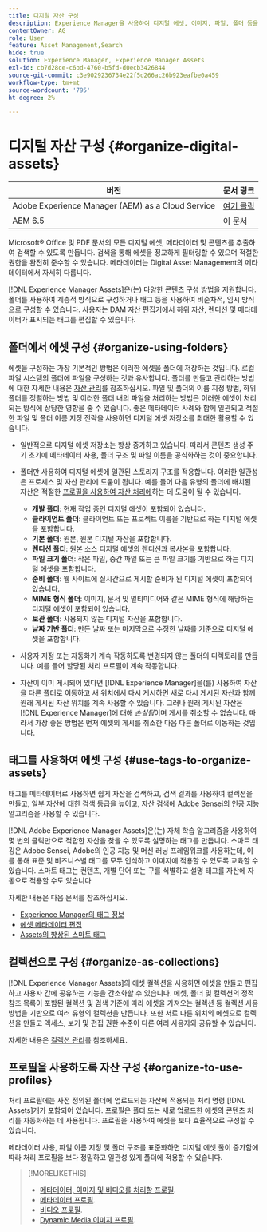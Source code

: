 ```yaml
---
title: 디지털 자산 구성
description: Experience Manager을 사용하여 디지털 에셋, 이미지, 파일, 폴더 등을 구성합니다.
contentOwner: AG
role: User
feature: Asset Management,Search
hide: true
solution: Experience Manager, Experience Manager Assets
exl-id: cb7d28ce-c6bd-4760-b5fd-d0ecb3426844
source-git-commit: c3e9029236734e22f5d266ac26b923eafbe0a459
workflow-type: tm+mt
source-wordcount: '795'
ht-degree: 2%

---
```


# 디지털 자산 구성 {#organize-digital-assets}

| 버전 | 문서 링크 |
| -------- | ---------------------------- |
| Adobe Experience Manager (AEM) as a Cloud Service | [여기 클릭](https://experienceleague.adobe.com/docs/experience-manager-cloud-service/content/assets/manage/organize-assets.html?lang=en) |
| AEM 6.5 | 이 문서 |

Microsoft® Office 및 PDF 문서의 모든 디지털 에셋, 메타데이터 및 콘텐츠를 추출하여 검색할 수 있도록 만듭니다. 검색을 통해 에셋을 정교하게 필터링할 수 있으며 적절한 권한을 완전히 준수할 수 있습니다. 메타데이터는 Digital Asset Management의 메타데이터에서 자세히 다룹니다.

[!DNL Experience Manager Assets]은(는) 다양한 콘텐츠 구성 방법을 지원합니다. 폴더를 사용하여 계층적 방식으로 구성하거나 태그 등을 사용하여 비순차적, 임시 방식으로 구성할 수 있습니다. 사용자는 DAM 자산 편집기에서 하위 자산, 렌디션 및 메타데이터가 표시되는 태그를 편집할 수 있습니다.

## 폴더에서 에셋 구성 {#organize-using-folders}

에셋을 구성하는 가장 기본적인 방법은 이러한 에셋을 폴더에 저장하는 것입니다. 로컬 파일 시스템의 폴더에 파일을 구성하는 것과 유사합니다. 폴더를 만들고 관리하는 방법에 대한 자세한 내용은 [자산 관리](manage-assets.md)를 참조하십시오. 파일 및 폴더의 이름 지정 방법, 하위 폴더를 정렬하는 방법 및 이러한 폴더 내의 파일을 처리하는 방법은 이러한 에셋이 처리되는 방식에 상당한 영향을 줄 수 있습니다. 좋은 메타데이터 사례와 함께 일관되고 적절한 파일 및 폴더 이름 지정 전략을 사용하면 디지털 에셋 저장소를 최대한 활용할 수 있습니다.

* 일반적으로 디지털 에셋 저장소는 항상 증가하고 있습니다. 따라서 콘텐츠 생성 주기 초기에 메타데이터 사용, 폴더 구조 및 파일 이름을 공식화하는 것이 중요합니다.
* 폴더만 사용하여 디지털 에셋에 일관된 스토리지 구조를 적용합니다. 이러한 일관성은 프로세스 및 자산 관리에 도움이 됩니다. 예를 들어 다음 유형의 폴더에 배치된 자산은 적절한 [프로필을 사용하여 자산 처리에](processing-profiles.md)하는 데 도움이 될 수 있습니다.

   * **개발 폴더**: 현재 작업 중인 디지털 에셋이 포함되어 있습니다.
   * **클라이언트 폴더**: 클라이언트 또는 프로젝트 이름을 기반으로 하는 디지털 에셋을 포함합니다.
   * **기본 폴더**: 원본, 원본 디지털 자산을 포함합니다.
   * **렌디션 폴더**: 원본 소스 디지털 에셋의 렌디션과 복사본을 포함합니다.
   * **파일 크기 폴더**: 작은 파일, 중간 파일 또는 큰 파일 크기를 기반으로 하는 디지털 에셋을 포함합니다.
   * **준비 폴더**: 웹 사이트에 실시간으로 게시할 준비가 된 디지털 에셋이 포함되어 있습니다.
   * **MIME 형식 폴더**: 이미지, 문서 및 멀티미디어와 같은 MIME 형식에 해당하는 디지털 에셋이 포함되어 있습니다.
   * **보관 폴더**: 사용되지 않는 디지털 자산을 포함합니다.
   * **날짜 기반 폴더**: 만든 날짜 또는 마지막으로 수정한 날짜를 기준으로 디지털 에셋을 포함합니다.

* 사용자 지정 또는 자동화가 계속 작동하도록 변경되지 않는 폴더의 디렉토리를 만듭니다. 예를 들어 할당된 처리 프로필이 계속 작동합니다.
* 자산이 이미 게시되어 있다면 [!DNL Experience Manager]을(를) 사용하여 자산을 다른 폴더로 이동하고 새 위치에서 다시 게시하면 새로 다시 게시된 자산과 함께 원래 게시된 자산 위치를 계속 사용할 수 있습니다. 그러나 원래 게시된 자산은 [!DNL Experience Manager]에 대해 *손실됨*&#x200B;이며 게시를 취소할 수 없습니다. 따라서 가장 좋은 방법은 먼저 에셋의 게시를 취소한 다음 다른 폴더로 이동하는 것입니다.

## 태그를 사용하여 에셋 구성 {#use-tags-to-organize-assets}

태그를 메타데이터로 사용하면 쉽게 자산을 검색하고, 검색 결과를 사용하여 컬렉션을 만들고, 일부 자산에 대한 검색 등급을 높이고, 자산 검색에 Adobe Sensei의 인공 지능 알고리즘을 사용할 수 있습니다.

[!DNL Adobe Experience Manager Assets]은(는) 자체 학습 알고리즘을 사용하여 몇 번의 클릭만으로 적합한 자산을 찾을 수 있도록 설명하는 태그를 만듭니다. 스마트 태깅은 Adobe Sensei, Adobe의 인공 지능 및 머신 러닝 프레임워크를 사용하는데, 이를 통해 표준 및 비즈니스별 태그를 모두 인식하고 이미지에 적용할 수 있도록 교육할 수 있습니다. 스마트 태그는 컨텐츠, 개별 단어 또는 구를 식별하고 설명 태그를 자산에 자동으로 적용할 수도 있습니다

자세한 내용은 다음 문서를 참조하십시오.

* [Experience Manager의 태그 정보](/help/sites-authoring/tags.md)
* [에셋 메타데이터 편집](metadata.md)
* [Assets의 향상된 스마트 태그](enhanced-smart-tags.md)

## 컬렉션으로 구성 {#organize-as-collections}

[!DNL Experience Manager Assets]의 에셋 컬렉션을 사용하면 에셋을 만들고 편집하고 사용자 간에 공유하는 기능을 간소화할 수 있습니다. 에셋, 폴더 및 컬렉션의 정적 참조 목록이 포함된 컬렉션 및 검색 기준에 따라 에셋을 가져오는 컬렉션 등 컬렉션 사용 방법을 기반으로 여러 유형의 컬렉션을 만듭니다. 또한 서로 다른 위치의 에셋으로 컬렉션을 만들고 액세스, 보기 및 편집 권한 수준이 다른 여러 사용자와 공유할 수 있습니다.

자세한 내용은 [컬렉션 관리](manage-collections.md)를 참조하세요.

<!-- TBD items: add screenshots where applicable
Any hints/recommendations of when to use what method of organizing? Some examples of how organizing helps towards a better taxonomy and improved content velocity.
Add back links to blog posts by marketing?
-->

## 프로필을 사용하도록 자산 구성 {#organize-to-use-profiles}

처리 프로필에는 사전 정의된 폴더에 업로드되는 자산에 적용되는 처리 명령 [!DNL Assets]개가 포함되어 있습니다. 프로필은 폴더 또는 새로 업로드한 에셋의 콘텐츠 처리를 자동화하는 데 사용됩니다. 프로필을 사용하여 에셋을 보다 효율적으로 구성할 수 있습니다.

메타데이터 사용, 파일 이름 지정 및 폴더 구조를 표준화하면 디지털 에셋 풀이 증가함에 따라 처리 프로필을 보다 정밀하고 일관성 있게 폴더에 적용할 수 있습니다.

>[!MORELIKETHIS]
>
>* [메타데이터, 이미지 및 비디오를 처리할 프로필](processing-profiles.md).
>* [메타데이터 프로필](/help/assets/metadata-config.md#metadata-profiles).
>* [비디오 프로필](video-profiles.md).
>* [Dynamic Media 이미지 프로필](image-profiles.md).
